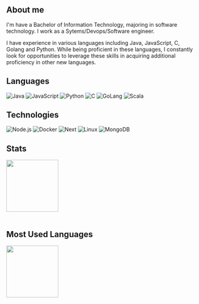 ## About me
I'm have a Bachelor of Information Technology, majoring in software technology.
I work as a Sytems/Devops/Software engineer.

I have experience in various languages including Java, JavaScript, C, Golang and Python. While
being proficient in these languages, I constantly look for opportunities to leverage 
these skills in acquiring additional proficiency in other new languages.

## Languages

![Java](https://img.shields.io/badge/-Java-96efff?&logo=Java&logoColor=red)
![JavaScript](https://img.shields.io/badge/-JavaScript-96efff?&logo=JavaScript)
![Python](https://img.shields.io/badge/-Python-96efff?&logo=Python)
![C](https://img.shields.io/badge/-C-96efff?&logo=C&logoColor=grey)
![GoLang](https://img.shields.io/badge/-GoLang-96efff?&logo=Go)
![Scala](https://img.shields.io/badge/-Scala-96efff?&logo=Scala&logoColor=red)

## Technologies

![Node.js](https://img.shields.io/badge/-Node.js-d3fca9?&logo=node.js)
![Docker](https://img.shields.io/badge/-Docker-d3fca9?&logo=Docker)
![Next](https://img.shields.io/badge/-Nextjs-d3fca9?&logo=Next.js&logoColor=000)
![Linux](https://img.shields.io/badge/-Linux-d3fca9?&logo=Linux&logoColor=000)
![MongoDB](https://img.shields.io/badge/-MongoDB-d3fca9?&logo=mongodb)

## Stats
<a href="https://github.com/JoelMorrisey">
  <img
    height="137px"
    src="https://github-readme-stats-joel.vercel.app/api?username=JoelMorrisey&hide_title=true&show_icons=true&include_all_commits=true&count_private=true&line_height=21&text_color=000&icon_color=000&bg_color=white&theme=graywhite&hide_border=true"
  />
 </a>
 
 <br/>
 <br/>

## Most Used Languages
<a href="https://github.com/JoelMorrisey">
  <img
    height="137px"
    src="https://github-readme-stats-joel.vercel.app/api/top-langs/?username=JoelMorrisey&hide=html,css,Standard%20ML&hide_title=true&hide_border=true&layout=compact&langs_count=6&text_color=000&icon_color=fff&bg_color=white&theme=graywhite"
  />
</a>

